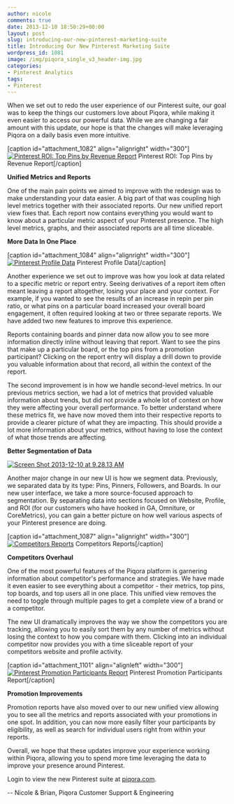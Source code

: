 ```yaml
---
author: nicole
comments: true
date: 2013-12-10 18:50:29+00:00
layout: post
slug: introducing-our-new-pinterest-marketing-suite
title: Introducing Our New Pinterest Marketing Suite
wordpress_id: 1081
image: /img/piqora_single_v3_header-img.jpg
categories:
- Pinterest Analytics
tags:
- Pinterest
---
```


When we set out to redo the user experience of our Pinterest suite, our goal was to keep the things our customers love about Piqora, while making it even easier to access our powerful data. While we are changing a fair amount with this update, our hope is that the changes will make leveraging Piqora on a daily basis even more intuitive.




[caption id="attachment_1082" align="alignright" width="300"][![Pinterest ROI: Top Pins by Revenue Report](http://blog.piqora.com/wp-content/uploads/2013/12/Screen-Shot-2013-12-10-at-9.30.21-AM-300x156.png)](http://blog.piqora.com/wp-content/uploads/2013/12/Screen-Shot-2013-12-10-at-9.30.21-AM.png) Pinterest ROI: Top Pins by Revenue Report[/caption]


**Unified Metrics and Reports**




One of the main pain points we aimed to improve with the redesign was to make understanding your data easier. A big part of that was coupling high level metrics together with their associated reports. Our new unified report view fixes that. Each report now contains everything you would want to know about a particular metric aspect of your Pinterest presence. The high level metrics, graphs, and their associated reports are all time sliceable.


**More Data In One Place**

[caption id="attachment_1084" align="alignright" width="300"][![Pinterest Profile Data](http://blog.piqora.com/wp-content/uploads/2013/12/Screen-Shot-2013-12-09-at-4.47.51-PM-300x168.png)](http://blog.piqora.com/wp-content/uploads/2013/12/Screen-Shot-2013-12-09-at-4.47.51-PM.png) Pinterest Profile Data[/caption]


Another experience we set out to improve was how you look at data related to a specific metric or report entry. Seeing derivatives of a report item often meant leaving a report altogether, losing your place and your context. For example, if you wanted to see the results of an increase in repin per pin ratio, or what pins on a particular board increased your overall board engagement, it often required looking at two or three separate reports. We have added two new features to improve this experience.




Reports containing boards and pinner data now allow you to see more information directly inline without leaving that report. Want to see the pins that make up a particular board, or the top pins from a promotion participant? Clicking on the report entry will display a drill down to provide you valuable information about that record, all within the context of the report.




The second improvement is in how we handle second-level metrics. In our previous metrics section, we had a lot of metrics that provided valuable information about trends, but did not provide a whole lot of context on how they were affecting your overall performance. To better understand where these metrics fit, we have now moved them into their respective reports to provide a clearer picture of what they are impacting. This should provide a lot more information about your metrics, without having to lose the context of what those trends are affecting.




**Better Segmentation of Data**




[![Screen Shot 2013-12-10 at 9.28.13 AM](http://blog.piqora.com/wp-content/uploads/2013/12/Screen-Shot-2013-12-10-at-9.28.13-AM-203x300.png)](http://blog.piqora.com/wp-content/uploads/2013/12/Screen-Shot-2013-12-10-at-9.28.13-AM.png)




Another major change in our new UI is how we segment data. Previously, we separated data by its type: Pins, Pinners, Followers, and Boards. In our new user interface, we take a more source-focused approach to segmentation. By separating data into sections focused on Website, Profile, and ROI (for our customers who have hooked in GA, Omniture, or CoreMetrics), you can gain a better picture on how well various aspects of your Pinterest presence are doing.




[caption id="attachment_1087" align="alignright" width="300"][![Competitors Reports](http://blog.piqora.com/wp-content/uploads/2013/12/Screen-Shot-2013-12-10-at-10.06.25-AM-300x217.png)](http://blog.piqora.com/wp-content/uploads/2013/12/Screen-Shot-2013-12-10-at-10.06.25-AM.png) Competitors Reports[/caption]


**Competitors Overhaul**




One of the most powerful features of the Piqora platform is garnering information about competitor's performance and strategies. We have made it even easier to see everything about a competitor - their metrics, top pins, top boards, and top users all in one place. This unified view removes the need to toggle through multiple pages to get a complete view of a brand or a competitor.


The new UI dramatically improves the way we show the competitors you are tracking, allowing you to easily sort them by any number of metrics without losing the context to how you compare with them. Clicking into an individual competitor now provides you with a time sliceable report of your competitors website and profile activity.

[caption id="attachment_1101" align="alignleft" width="300"][![Pinterest Promotion Participants Report](http://blog.piqora.com/wp-content/uploads/2013/12/Screen-Shot-2013-12-10-at-11.00.58-AM-300x193.png)](http://blog.piqora.com/wp-content/uploads/2013/12/Screen-Shot-2013-12-10-at-11.00.58-AM.png) Pinterest Promotion Participants Report[/caption]


**Promotion Improvements**


Promotion reports have also moved over to our new unified view allowing you to see all the metrics and reports associated with your promotions in one spot. In addition, you can now more easily filter your participants by eligibility, as well as search for individual users right from within your reports.









Overall, we hope that these updates improve your experience working within Piqora, allowing you to spend more time leveraging the data to improve your presence around Pinterest.


Login to view the new Pinterest suite at [piqora.com](https://www.piqora.com/).


-- Nicole & Brian, Piqora Customer Support & Engineering
